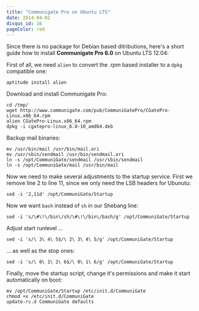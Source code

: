 ```yaml
---
title: "Communigate Pro on Ubuntu LTS"
date: 2014-04-02
disqus_id: 16
pageColor: red
---
```

Since there is no package for Debian based ditributions, here's a short guide how to install **Communigate Pro 6.0** on Ubuntu LTS 12.04:

First of all, we need `alien` to convert the *.rpm* based installer to a `dpkg` compatible one:

	aptitude install alien

Download and install Communigate Pro:

	cd /tmp/
	wget http://www.communigate.com/pub/CommuniGatePro/CGatePro-Linux.x86_64.rpm
	alien CGatePro-Linux.x86_64.rpm
	dpkg -i cgatepro-linux_6.0-10_amd64.deb

Backup mail binaries:

	mv /usr/bin/mail /usr/bin/mail.ori
	mv /usr/sbin/sendmail /usr/bin/sendmail.ori
	ln -s /opt/CommuniGate/sendmail /usr/sbin/sendmail
	ln -s /opt/CommuniGate/mail /usr/bin/mail

Now we need to make several adjustments to the startup service. First we remove line 2 to line 11, since we only need the LSB headers for Ubunutu:

	sed -i '2,11d' /opt/CommuniGate/Startup

Now we want `bash` instead of `sh` in our Shebang line:

	sed -i 's/\#\!\/bin\/sh/\#\!\/bin\/bash/g' /opt/CommuniGate/Startup

Adjust start runlevel ...

	sed -i 's/\ 3\ 4\ 5$/\ 2\ 3\ 4\ 5/g' /opt/CommuniGate/Startup

... as well as the stop ones:

	sed -i 's/\ 0\ 1\ 2\ 6$/\ 0\ 1\ 6/g' /opt/CommuniGate/Startup

Finally, move the startup script, change it's permissions and make it start  automatically on boot:

	mv /opt/CommuniGate/Startup /etc/init.d/CommuniGate
	chmod +x /etc/init.d/CommuniGate
	update-rc.d CommuniGate defaults  
